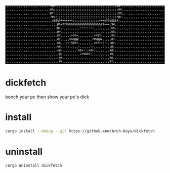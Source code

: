 ![dicpic](./_img/dicpic.png)

# dickfetch

bench your pc then show your pc's dick

# install
```bash
cargo install --debug --git https://github.com/bruh-boys/dickfetch
```

# uninstall
```bash
cargo uninstall dickfetch
```
